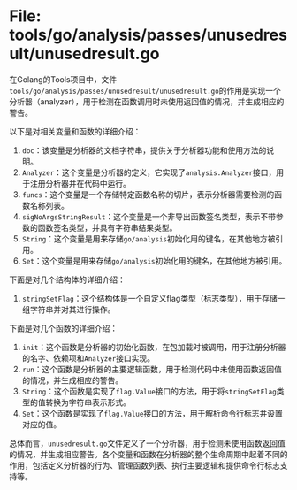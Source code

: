 # File: tools/go/analysis/passes/unusedresult/unusedresult.go

在Golang的Tools项目中，文件`tools/go/analysis/passes/unusedresult/unusedresult.go`的作用是实现一个分析器（analyzer），用于检测在函数调用时未使用返回值的情况，并生成相应的警告。

以下是对相关变量和函数的详细介绍：

1. `doc`：该变量是分析器的文档字符串，提供关于分析器功能和使用方法的说明。
2. `Analyzer`：这个变量是分析器的定义，它实现了`analysis.Analyzer`接口，用于注册分析器并在代码中运行。
3. `funcs`：这个变量是一个存储特定函数名称的切片，表示分析器需要检测的函数名称列表。
4. `sigNoArgsStringResult`：这个变量是一个非导出函数签名类型，表示不带参数的函数签名类型，并具有字符串结果类型。
5. `String`：这个变量是用来存储`go/analysis`初始化用的键名，在其他地方被引用。
6. `Set`：这个变量是用来存储`go/analysis`初始化用的键名，在其他地方被引用。

下面是对几个结构体的详细介绍：

1. `stringSetFlag`：这个结构体是一个自定义flag类型（标志类型），用于存储一组字符串并对其进行操作。

下面是对几个函数的详细介绍：

1. `init`：这个函数是分析器的初始化函数，在包加载时被调用，用于注册分析器的名字、依赖项和`Analyzer`接口实现。
2. `run`：这个函数是分析器的主要逻辑函数，用于检测代码中未使用函数返回值的情况，并生成相应的警告。
3. `String`：这个函数是实现了`flag.Value`接口的方法，用于将`stringSetFlag`类型的值转换为字符串表示形式。
4. `Set`：这个函数是实现了`flag.Value`接口的方法，用于解析命令行标志并设置对应的值。

总体而言，`unusedresult.go`文件定义了一个分析器，用于检测未使用函数返回值的情况，并生成相应警告。各个变量和函数在分析器的整个生命周期中起着不同的作用，包括定义分析器的行为、管理函数列表、执行主要逻辑和提供命令行标志支持等。

